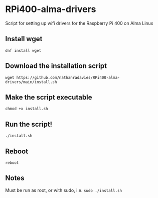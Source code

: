 # RPi400-alma-drivers
Script for setting up wifi drivers for the Raspberry Pi 400 on Alma Linux

## Install wget
`dnf install wget`

## Download the installation script
`wget https://github.com/nathanradavies/RPi400-alma-drivers/main/install.sh`

## Make the script executable
`chmod +x install.sh`

## Run the script!
`./install.sh`

## Reboot
`reboot`

## Notes
Must be run as root, or with sudo, i.e. `sudo ./install.sh`
